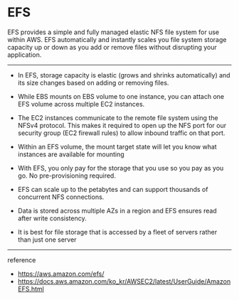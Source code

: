 # EFS

EFS provides a simple and fully managed elastic NFS file system for use within AWS. EFS automatically and instantly scales you file system storage capacity up or down as you add or remove files without disrupting your application.

--- 

- In EFS, storage capacity is elastic (grows and shrinks automatically) and its size changes based on adding or removing files.

- While EBS mounts on EBS volume to one instance, you can attach one EFS volume across multiple EC2 instances.

- The EC2 instances communicate to the remote file system using the NFSv4 protocol. This makes it required to open up the NFS port for our security group (EC2 firewall rules) to allow inbound traffic on that port.

- Within an EFS volume, the mount target state will let you know what instances are available for mounting

- With EFS, you only pay for the storage that you use so you pay as you go. No pre-provisioning required.

- EFS can scale up to the petabytes and can support thousands of concurrent NFS connections.

- Data is stored across multiple AZs in a region and EFS ensures read after write consistency.

- It is best for file storage that is accessed by a fleet of servers rather than just one server

---
reference
- https://aws.amazon.com/efs/
- https://docs.aws.amazon.com/ko_kr/AWSEC2/latest/UserGuide/AmazonEFS.html